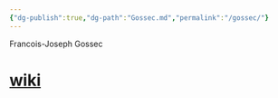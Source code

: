 ```yaml
---
{"dg-publish":true,"dg-path":"Gossec.md","permalink":"/gossec/"}
---
```


Francois-Joseph Gossec

# [wiki](https://www.wikiwand.com/hu/Fran%C3%A7ois-Joseph_Gossec)